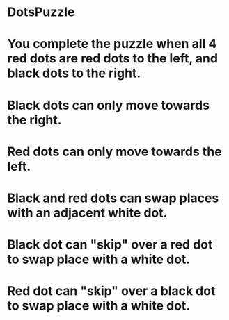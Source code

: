 # DotsPuzzle

# You complete the puzzle when all 4 red dots are red dots to the left, and black dots to the right. 
# Black dots can only move towards the right.
# Red dots can only move towards the left.
# Black and red dots can swap places with an adjacent white dot.
# Black dot can "skip" over a red dot to swap place with a white dot.
# Red dot can "skip" over a black dot to swap place with a white dot.
